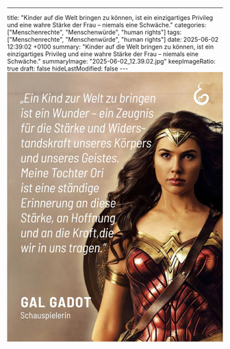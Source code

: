 ---
title: "Kinder auf die Welt bringen zu können, ist ein einzigartiges Privileg und eine wahre Stärke der Frau – niemals eine Schwäche."
categories: ["Menschenrechte", "Menschenwürde", "human rights"]
tags: ["Menschenrechte", "Menschenwürde", "human rights"]
date: 2025-06-02 12:39:02 +0100
summary: "Kinder auf die Welt bringen zu können, ist ein einzigartiges Privileg und eine wahre Stärke der Frau – niemals eine Schwäche."
summaryImage: "2025-06-02_12.39.02.jpg"
keepImageRatio: true
draft: false
hideLastModified: false
---[![Kinder auf die Welt bringen zu können, ist ein einzigartiges Privileg und eine wahre Stärke der Frau – niemals eine Schwäche.](2025-06-02_12.39.02.jpg "Kinder auf die Welt bringen zu können, ist ein einzigartiges Privileg und eine wahre Stärke der Frau – niemals eine Schwäche.")](https://www.sundaysforlife.org/de)